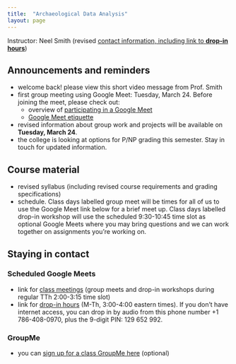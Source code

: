 ```yaml
---
title:  "Archaeological Data Analysis"
layout: page
---
```



Instructor: Neel Smith (revised [contact information, including link to **drop-in hours**](http://neelsmith.info/holycross/contact/))



## Announcements and reminders

- welcome back! please view this short video message from Prof. Smith
- first group meeting using Google Meet: Tuesday, March 24. Before joining the meet, please check out:
    - overview of [participating in a Google Meet](connect-to-meet/)
    - [Google Meet etiquette](connect-to-meet/etiquette/)
- revised information about group work and projects will be available on **Tuesday, March 24**.
- the college is looking at options for P/NP grading this semester. Stay in touch for updated information.


## Course material

- revised syllabus (including revised course requirements and grading specifications)
- schedule. Class days labelled group meet will be times for all of us to use the Google Meet link below for a brief meet up. Class days labelled drop-in workshop will use the scheduled 9:30-10:45 time slot as optional Google Meets where you may bring questions and we can work together on assignments you’re working on.


## Staying in contact

### Scheduled Google Meets

- link for [class meetings](https://meet.google.com/yve-ibgc-dds) (group meets and drop-in workshops during regular TTh 2:00-3:15 time slot)
- link for [drop-in hours](https://meet.google.com/pma-avfd-bzj) (M-Th, 3:00-4:00 eastern times). If you don’t have internet access, you can drop in by audio from this phone number +1 786-408-0970, plus the 9-digit PIN: 129 652 992.



### GroupMe

- you can [sign up for a class GroupMe here](https://web.groupme.com/join_group/58665869/1UrCvBEg) (optional)

